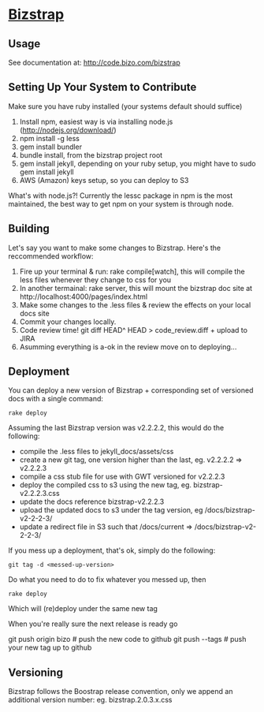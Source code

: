 [Bizstrap](http://code.bizo.com/bizstrap)
=================

Usage
-----------

See documentation at: http://code.bizo.com/bizstrap

Setting Up Your System to Contribute
-----------

Make sure you have ruby installed (your systems default should suffice)

1. Install npm, easiest way is via installing node.js (http://nodejs.org/download/)
2. npm install -g less
3. gem install bundler
4. bundle install,  from the bizstrap project root
5. gem install jekyll, depending on your ruby setup, you might have to sudo gem install jekyll 
6. AWS (Amazon) keys setup, so you can deploy to S3 


What's with node.js?! Currently the lessc package in npm is the most maintained, the best way to get npm on your system is through node. 

Building
-----------

Let's say you want to make some changes to Bizstrap. Here's the reccommended workflow: 


1. Fire up your terminal & run: rake compile[watch], this will compile the less files whenever they change to css for you
2. In another termainal: rake server, this will mount the bizstrap doc site at http://localhost:4000/pages/index.html
3. Make some changes to the .less files & review the effects on your local docs site 
4. Commit your changes locally. 
5. Code review time! git diff HEAD^ HEAD > code_review.diff + upload to JIRA
6. Asumming everything is a-ok in the review move on to deploying...

Deployment
-----------

You can deploy a new version of Bizstrap + corresponding set of versioned docs with a single command:

    rake deploy

Assuming the last Bizstrap version was v2.2.2.2, this would do the following:

- compile the .less files to jekyll_docs/assets/css
- create a new git tag, one version higher than the last, eg. v2.2.2.2 => v2.2.2.3
- compile a css stub file for use with GWT versioned for v2.2.2.3 
- deploy the compiled css to s3 using the new tag, eg. bizstrap-v2.2.2.3.css
- update the docs reference bizstrap-v2.2.2.3
- upload the updated docs to s3 under the tag version, eg /docs/bizstrap-v2-2-2-3/
- update a redirect file in S3 such that /docs/current => /docs/bizstrap-v2-2-2-3/

If you mess up a deployment, that's ok, simply do the following: 

    git tag -d <messed-up-version>

Do what you need to do to fix whatever you messed up, then 

    rake deploy


Which will (re)deploy under the same new tag


When you're really sure the next release is ready go 

git push origin bizo # push the new code to github
git push --tags # push your new tag up to github

Versioning
----------
Bizstrap follows the Boostrap release convention, only we append an additional version number: eg. bizstrap.2.0.3.x.css
